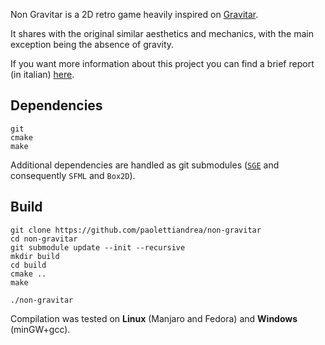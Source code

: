 Non Gravitar is a 2D retro game heavily inspired on [Gravitar](https://en.wikipedia.org/wiki/Gravitar).

It shares with the original similar aesthetics and mechanics, with the main exception being the absence of gravity.

If you want more information about this project you can find a brief report (in italian) [here](./doc/Relazione.pdf).

## Dependencies
    git
    cmake
    make
    
Additional dependencies are handled as git submodules ([`SGE`](https://github.com/paolettiandrea/SGE) and consequently `SFML` and `Box2D`).

## Build
    git clone https://github.com/paolettiandrea/non-gravitar
    cd non-gravitar
    git submodule update --init --recursive
    mkdir build
    cd build
    cmake ..
    make
    
    ./non-gravitar
    
Compilation was tested on **Linux** (Manjaro and Fedora) and **Windows** (minGW+gcc).
